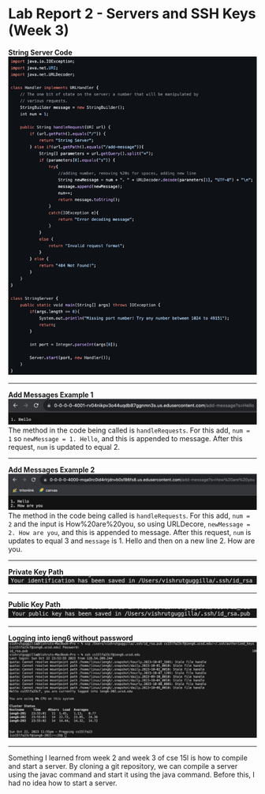 # Lab Report 2 - Servers and SSH Keys (Week 3)
**String Server Code**  \
![Image](StringServerCode2.png)  

---

**Add Messages Example 1** \
![Image](AddMessage1.png)  \
The method in the code being called is `handleRequests`. For this add, `num = 1` so `newMessage = 1. Hello`, and this is appended to message. After this request, `num` is updated to equal 2. 

---

**Add Messages Example 2** \
![Image](AddMessage3.png)  \
The method in the code being called is `handleRequests`. For this add, `num = 2` and the input is How%20are%20you, so using URLDecore, `newMessage = 2. How are you`, and this is appended to message. After this request, `num` is updates to equal 3 and `message` is 1. Hello and then on a new line 2. How are you.

---

**Private Key Path** \
![Image](PrivateKey.png)  

---

**Public Key Path** \
![Image](PublicKey.png)  

---

**Logging into ieng6 without password** \
![Image](LoginNoPw.png)  

---

Something I learned from week 2 and week 3 of cse 15l is how to compile and start a server. By cloning a git repository, we can compile a server using the javac command and start it using the java command. Before this, I had no idea how to start a server.
